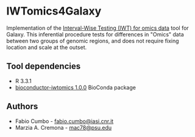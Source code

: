 # IWTomics4Galaxy

Implementation of the [Interval-Wise Testing (IWT) for omics data](https://bioconductor.org/packages/release/bioc/html/IWTomics.html) tool for Galaxy. This inferential procedure tests for differences in "Omics" data between two groups of genomic regions, and does not require fixing location and scale at the outset.

## Tool dependencies
- R 3.3.1
- [bioconductor-iwtomics 1.0.0](https://github.com/bioconda/bioconda-recipes/tree/master/recipes/bioconductor-iwtomics) BioConda package

## Authors
- Fabio Cumbo - fabio.cumbo@iasi.cnr.it
- Marzia A. Cremona - mac78@psu.edu
